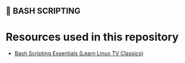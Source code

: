  ## :crystal_ball: BASH SCRIPTING 

# Resources used in this repository

- [Bash Scripting Essentials (Learn Linux TV Classics)](https://www.youtube.com/playlist?list=PLT98CRl2KxKGj-VKtApD8-zCqSaN2mD4w)
